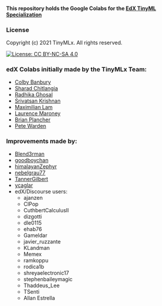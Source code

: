 #### This repository holds the Google Colabs for the [EdX TinyML Specialization](https://www.edx.org/professional-certificate/harvardx-tiny-machine-learning)

### License

Copyright (c) 2021 TinyMLx. All rights reserved.

[![License: CC BY-NC-SA 4.0](https://licensebuttons.net/l/by-nc-sa/4.0/80x15.png)](https://creativecommons.org/licenses/by-nc-sa/4.0/)


### edX Colabs initially made by the TinyMLx Team:
+ [Colby Banbury](https://github.com/colbybanbury)
+ [Sharad Chitlangia](https://github.com/Sharad24)
+ [Radhika Ghosal](https://github.com/RadhikaG)
+ [Srivatsan Krishnan](https://github.com/srivatsankrishnan)
+ [Maximilian Lam](https://github.com/agnusmaximus)
+ [Laurence Maroney](https://github.com/lmoroney)
+ [Brian Plancher](https://github.com/plancherb1)
+ [Pete Warden](https://github.com/petewarden)

### Improvements made by:
+ [Blend3rman](https://github.com/Blend3rman)
+ [goodboychan](https://github.com/goodboychan)
+ [himalayanZephyr](https://github.com/himalayanZephyr)
+ [nebelgrau77](https://github.com/nebelgrau77)
+ [TannerGilbert](https://github.com/TannerGilbert)
+ [ycaglar](https://github.com/ycaglar)
+ edX/Discourse users:
  + ajanzen
  + CIPop
  + CuthbertCalculusII
  + dizgotti
  + dle0115
  + ehab76
  + Gameldar
  + javier_ruzzante
  + KLandman
  + Memex
  + ramkoppu
  + rodica1b
  + shreyaelectronic17
  + stephenbaileymagic
  + Thaddeus_Lee
  + TSenti
  + Allan Estrella
